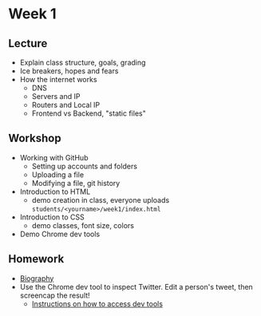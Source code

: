 # Week 1

## Lecture

- Explain class structure, goals, grading
- Ice breakers, hopes and fears
- How the internet works
  - DNS
  - Servers and IP
  - Routers and Local IP
  - Frontend vs Backend, "static files"

## Workshop

- Working with GitHub
  - Setting up accounts and folders
  - Uploading a file
  - Modifying a file, git history
- Introduction to HTML
  - demo creation in class, everyone uploads `students/<yourname>/week1/index.html`
- Introduction to CSS
  - demo classes, font size, colors
- Demo Chrome dev tools

## Homework

- [Biography](/homework/biography)
- Use the Chrome dev tool to inspect Twitter. Edit a person's tweet, then screencap the result!
  - [Instructions on how to access dev tools](https://developer.chrome.com/devtools)
